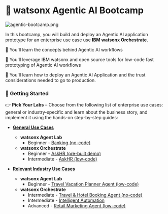 # 🤖 watsonx Agentic AI Bootcamp

![agentic-bootcamp.png](./images/agentic-bootcamp.png)

In this bootcamp, you will build and deploy an Agentic AI application prototype for an enterprise use case use **IBM watsonx Orchestrate**.

🚀 You'll learn the concepts behind Agentic AI workflows

🚀 You'll leverage IBM watsonx and open source tools for low-code fast prototyping of Agentic AI workflows

🚀 You'll learn how to deploy an Agentic AI Application and the trust considerations needed to go to production.

###  📌 Getting Started
👉 **Pick Your Labs** – Choose from the following list of enterprise use cases: general or industry-specific and learn about the business story, and implement it using the hands-on step-by-step guides:

- [**General Use Cases**](./general-use-cases/)
    - **watsonx Agent Lab**
        - Beginner - [Banking (no-code)](./industrial-use-cases/watsonx.ai-AgentLab/banking/)
    - **watsonx Orchestrate**
        - Beginner - [AskHR (pre-built demo)](./general-use-cases/orchestrate/AskHR-clickthu/README.md)
        - Intermediate - [AskHR (low-code)](./general-use-cases/orchestrate/AskHR-wxo/README.md)

- [**Relevant Industry Use Cases**](./industrial-use-cases/)
    - **watsonx Agent Lab**
        - Beginner - [Travel Vacation Planner Agent (low-code)](./industrial-use-cases/watsonx.ai-AgentLab/travel/)
    - **watsonx Orchestrate**
        - Intermediate - [Travel & Hotel Booking Agent (no-code)](./industrial-use-cases/orchestrate/travel/)
        - Intermediate - [Intelligent Automation](./industrial-use-cases/orchestrate/intelligent-assistant/README.md)
        - Advanced - [Retail Marketing Agent (low-code)](./industrial-use-cases/orchestrate/retail/)
